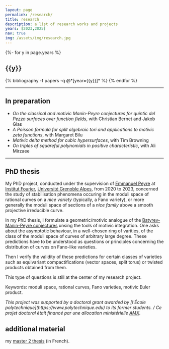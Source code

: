 ```yaml
---
layout: page
permalink: /research/
title: research
description: a list of research works and projects
years: [2023,2025]
nav: true
img: /assets/img/research.jpg
---
```


<!-- _pages/publications.md -->
<div class="publications">

{%- for y in page.years %}
  <h2 class="year">{{y}}</h2>
  {% bibliography -f papers -q @*[year={{y}}]* %}
{% endfor %}

</div>

---

## In preparation 

- <i>On the classical and motivic Manin-Peyre conjectures for quintic
del Pezzo surfaces over function fields</i>, with Christian Bernet and Jakob Glas
- <i>A Poisson formula for split algebraic tori and applications to motivic
zeta functions</i>, with Margaret Bilu
- <i>Motivic delta method for cubic hypersurfaces</i>, with Tim Browning
- <i>On triples of squareful polynomials in positive characteristic</i>, with Ali Mirzaee

---

## PhD thesis 

My PhD project,
conducted under the supervision of [Emmanuel Peyre](https://www-fourier.univ-grenoble-alpes.fr/~peyre) at 
[Institut Fourier](https://www-fourier.univ-grenoble-alpes.fr),
[Université Grenoble Alpes](https://www.univ-grenoble-alpes.fr/), from 2020 to 2023,
concerned the study of stabilisation phenomena occuring in the moduli space of rational curves on a <i>nice variety</i> (typically, a Fano variety), 
or more generally the moduli space of sections of a <i>nice family</i> above a smooth projective irreducible curve.

In my PhD thesis, I formulate a geometric/motivic analogue of the [Batyrev-Manin-Peyre conjectures](https://en.wikipedia.org/wiki/Manin_conjecture)
unsing 
the tools of motivic integration.
One asks about the asymptotic behaviour, in a well-chosen ring of varities, of the class of the moduli space of curves of arbitrary large degree. 
These predictions 
have to be understood as questions or principles
concerning the distribution of curves on Fano-like varieties. 

Then I verify the validity of these predictions for certain classes of varieties such as equivariant compactifications (vector spaces, split torus) or twisted products obtained from them. 

This type of questions is still at the center of my research project. 

Keywords: moduli space, rational curves, Fano varieties, motivic Euler product. 

<i>
This project was supported by a doctoral grant awarded by [l'École polytechnique](https://www.polytechnique.edu)
to its former students. / 
Ce projet doctoral était financé par une allocation ministérielle <a href="https://www.polytechnique.edu">AMX</a>.
</i> 


## additional material
my [master 2 thesis](/assets/pdf/FAISANT_MemoireRendu150620.pdf) (in French).
